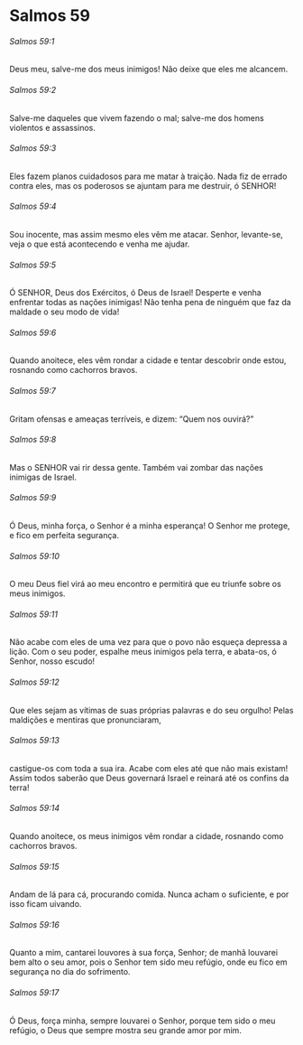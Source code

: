 # Salmos 59

###### Salmos 59:1

Deus meu, salve-me dos meus inimigos! Não deixe que eles me alcancem.

###### Salmos 59:2

Salve-me daqueles que vivem fazendo o mal; salve-me dos homens violentos e assassinos.

###### Salmos 59:3

Eles fazem planos cuidadosos para me matar à traição. Nada fiz de errado contra eles, mas os poderosos se ajuntam para me destruir, ó SENHOR!

###### Salmos 59:4

Sou inocente, mas assim mesmo eles vêm me atacar. Senhor, levante-se, veja o que está acontecendo e venha me ajudar.

###### Salmos 59:5

Ó SENHOR, Deus dos Exércitos, ó Deus de Israel! Desperte e venha enfrentar todas as nações inimigas! Não tenha pena de ninguém que faz da maldade o seu modo de vida!

###### Salmos 59:6

Quando anoitece, eles vêm rondar a cidade e tentar descobrir onde estou, rosnando como cachorros bravos.

###### Salmos 59:7

Gritam ofensas e ameaças terríveis, e dizem: “Quem nos ouvirá?”

###### Salmos 59:8

Mas o SENHOR vai rir dessa gente. Também vai zombar das nações inimigas de Israel.

###### Salmos 59:9

Ó Deus, minha força, o Senhor é a minha esperança! O Senhor me protege, e fico em perfeita segurança.

###### Salmos 59:10

O meu Deus fiel virá ao meu encontro e permitirá que eu triunfe sobre os meus inimigos.

###### Salmos 59:11

Não acabe com eles de uma vez para que o povo não esqueça depressa a lição. Com o seu poder, espalhe meus inimigos pela terra, e abata-os, ó Senhor, nosso escudo!

###### Salmos 59:12

Que eles sejam as vítimas de suas próprias palavras e do seu orgulho! Pelas maldições e mentiras que pronunciaram,

###### Salmos 59:13

castigue-os com toda a sua ira. Acabe com eles até que não mais existam! Assim todos saberão que Deus governará Israel e reinará até os confins da terra!

###### Salmos 59:14

Quando anoitece, os meus inimigos vêm rondar a cidade, rosnando como cachorros bravos.

###### Salmos 59:15

Andam de lá para cá, procurando comida. Nunca acham o suficiente, e por isso ficam uivando.

###### Salmos 59:16

Quanto a mim, cantarei louvores à sua força, Senhor; de manhã louvarei bem alto o seu amor, pois o Senhor tem sido meu refúgio, onde eu fico em segurança no dia do sofrimento.

###### Salmos 59:17

Ó Deus, força minha, sempre louvarei o Senhor, porque tem sido o meu refúgio, o Deus que sempre mostra seu grande amor por mim.

